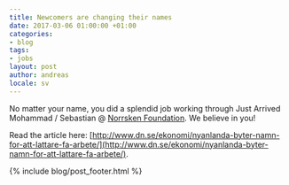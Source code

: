 ```yaml
---
title: Newcomers are changing their names
date: 2017-03-06 01:00:00 +01:00
categories:
- blog
tags:
- jobs
layout: post
author: andreas
locale: sv
---
```


No matter your name, you did a splendid job working through Just Arrived Mohammad / Sebastian @ [Norrsken Foundation](https://www.norrskenfoundation.org/). We believe in you!

Read the article here: [http://www.dn.se/ekonomi/nyanlanda-byter-namn-for-att-lattare-fa-arbete/](http://www.dn.se/ekonomi/nyanlanda-byter-namn-for-att-lattare-fa-arbete/).

{% include blog/post_footer.html %}
